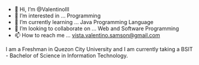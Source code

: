 - 👋 Hi, I’m @ValentinoIII
- 👀 I’m interested in ... Programming
- 🌱 I’m currently learning ... Java Programming Language
- 💞️ I’m looking to collaborate on ... Web and Software Programming
- 📫 How to reach me ... vista.valentino.samson@gmail.com


I am a Freshman in Quezon City University and I am currently taking a BSIT - Bachelor of Science in Information Technology.
